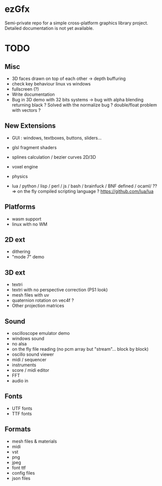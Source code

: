 ezGfx
=====


Semi-private repo for a simple cross-platform graphics library project.
Detailed documentation is not yet available. 



TODO
====

## Misc

* 3D faces drawn on top of each other -> depth buffuring
* check key behaviour linux vs windows
* fullscreen (?)
* Write documentation
* Bug in 3D demo with 32 bits systems -> bug with alpha blending returning black ? Solved with the normalize bug ? double/float problem with vectors ?



## New Extensions

* GUI : windows, textboxes, buttons, sliders...
* glsl fragment shaders
* splines calculation / bezier curves 2D/3D
* voxel engine
* physics

* lua / python / lisp / perl / js / bash / brainfuck / BNF defined / ocaml/ ??
	=> on the fly compiled scripting language ?
	https://github.com/lua/lua
	




## Platforms

* wasm support
* linux with no WM


## 2D ext

* dithering
* "mode 7" demo


## 3D ext

* textri 
* textri with no perspective correction (PS1 look)
* mesh files with uv
* quaternion rotation on vec4f ?
* Other projection matrices


## Sound

* oscilloscope emulator demo
* windows sound
* no alsa
* on the fly file reading (no pcm array but "stream"... block by block)
* oscillo sound viewer
* midi / sequencer
* instruments
* score / midi editor
* FFT
* audio in


## Fonts

* UTF fonts
* TTF fonts

## Formats

* mesh files & materials
* midi
* vst
* png
* jpeg
* font ttf
* config files
* json files


